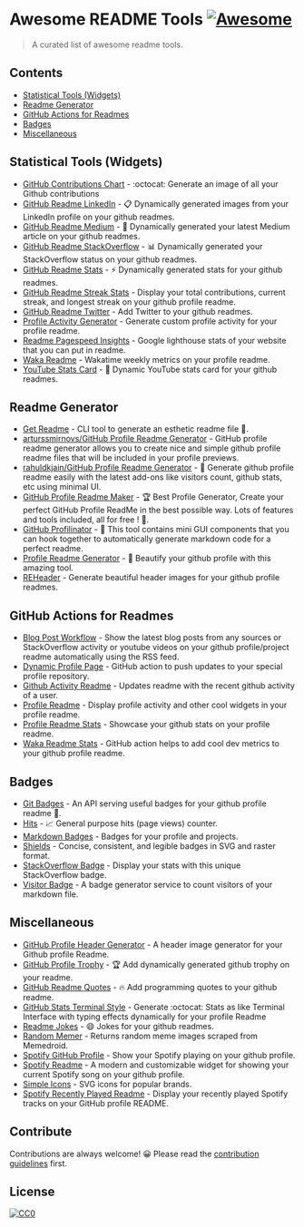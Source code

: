 # Awesome README Tools [![Awesome](https://cdn.rawgit.com/sindresorhus/awesome/d7305f38d29fed78fa85652e3a63e154dd8e8829/media/badge.svg)](https://github.com/sindresorhus/awesome)

> A curated list of awesome readme tools.

## Contents

- [Statistical Tools (Widgets)](#statistical-tools-widgets)
- [Readme Generator](#readme-generator)
- [GitHub Actions for Readmes](#github-actions-for-readmes)
- [Badges](#badges)
- [Miscellaneous](#miscellaneous)

## Statistical Tools (Widgets)

- [GitHub Contributions Chart](https://github.com/sallar/github-contributions-chart#readme) - :octocat: Generate an image of all your Github contributions
- [GitHub Readme LinkedIn](https://github.com/soroushchehresa/github-readme-linkedin#readme) - 📋 Dynamically generated images from your LinkedIn profile on your github readmes.
- [GitHub Readme Medium](https://github.com/omidnikrah/github-readme-medium#readme) - 📖 Dynamically generated your latest Medium article on your github readmes.
- [GitHub Readme StackOverflow](https://github.com/omidnikrah/github-readme-stackoverflow#readme) - 📊 Dynamically generated your StackOverflow status on your github readmes.
- [GitHub Readme Stats](https://github.com/anuraghazra/github-readme-stats#readme) - ⚡ Dynamically generated stats for your github readmes.
- [GitHub Readme Streak Stats](https://github.com/DenverCoder1/github-readme-streak-stats#readme) - Display your total contributions, current streak, and longest streak on your github profile readme.
- [GitHub Readme Twitter](https://github.com/gazf/github-readme-twitter#readme) - Add Twitter to your github readmes.
- [Profile Activity Generator](https://github.com/omidnikrah/profile-activity-generator#readme) - Generate custom profile activity for your profile readme.
- [Readme Pagespeed Insights](https://github.com/ankurparihar/readme-pagespeed-insights#readme) - Google lighthouse stats of your website that you can put in readme.
- [Waka Readme](https://github.com/athul/waka-readme#readme) - Wakatime weekly metrics on your profile readme.
- [YouTube Stats Card](https://github.com/Dhyeythumar/youtube-stats-card#readme) - 🚀 Dynamic YouTube stats card for your github readmes.

## Readme Generator

- [Get Readme](https://github.com/luctst/get-readme#readme) - CLI tool to generate an esthetic readme file 🔖.
- [arturssmirnovs/GitHub Profile Readme Generator](https://github.com/arturssmirnovs/github-profile-readme-generator#readme) - GitHub profile readme generator allows you to create nice and simple github profile readme files that will be included in your profile previews.
- [rahuldkjain/GitHub Profile Readme Generator](https://github.com/rahuldkjain/github-profile-readme-generator#readme) - 🚀 Generate github profile readme easily with the latest add-ons like visitors count, github stats, etc using minimal UI.
- [GitHub Profile Readme Maker](https://github.com/VishwaGauravIn/github-profile-readme-maker#readme) - 🏆 Best Profile Generator, Create your perfect GitHub Profile ReadMe in the best possible way. Lots of features and tools included, all for free ! 💫.
- [GitHub Profilinator](https://github.com/rishavanand/github-profilinator#readme) - 🚀 This tool contains mini GUI components that you can hook together to automatically generate markdown code for a perfect readme.
- [Profile Readme Generator](https://github.com/maurodesouza/profile-readme-generator#readme) - 🎨 Beautify your github profile with this amazing tool.
- [REHeader](https://github.com/khalby786/REHeader#readme) - Generate beautiful header images for your github profile readmes.

## GitHub Actions for Readmes

- [Blog Post Workflow](https://github.com/gautamkrishnar/blog-post-workflow#readme) - Show the latest blog posts from any sources or StackOverflow activity or youtube videos on your github profile/project readme automatically using the RSS feed.
- [Dynamic Profile Page](https://github.com/umutphp/github-action-dynamic-profile-page#readme) - GitHub action to push updates to your special profile repository.
- [Github Activity Readme](https://github.com/jamesgeorge007/github-activity-readme#readme) - Updates readme with the recent github activity of a user.
- [Profile Readme](https://github.com/actions-js/profile-readme#readme) - Display profile activity and other cool widgets in your profile readme.
- [Profile Readme Stats](https://github.com/teoxoy/profile-readme-stats#readme) - Showcase your github stats on your profile readme.
- [Waka Readme Stats](https://github.com/anmol098/waka-readme-stats#readme) - GitHub action helps to add cool dev metrics to your github profile readme.

## Badges

- [Git Badges](https://github.com/puf17640/git-badges#readme) - An API serving useful badges for your github profile readme 🚀.
- [Hits](https://github.com/dwyl/hits) - 📈 General purpose hits (page views) counter.
- [Markdown Badges](https://github.com/Ileriayo/markdown-badges#readme) - Badges for your profile and projects.
- [Shields](https://github.com/badges/shields#readme) - Concise, consistent, and legible badges in SVG and raster format.
- [StackOverflow Badge](https://github.com/claytonjhamilton/stackoverflow-badge#readme) - Display your stats with this unique StackOverflow badge.
- [Visitor Badge](https://github.com/jwenjian/visitor-badge#readme) - A badge generator service to count visitors of your markdown file.

## Miscellaneous

- [GitHub Profile Header Generator](https://github.com/leviarista/github-profile-header-generator) - A header image generator for your Github profile Readme.
- [GitHub Profile Trophy](https://github.com/ryo-ma/github-profile-trophy#readme) - 🏆 Add dynamically generated github trophy on your readme.
- [GitHub Readme Quotes](https://github.com/PiyushSuthar/github-readme-quotes#readme) - 🔥 Add programming quotes to your github readme.
- [GitHub Stats Terminal Style](https://github.com/yogeshwaran01/github-stats-terminal-style#readme) - Generate :octocat: Stats as like Terminal Interface with typing effects dynamically for your profile Readme
- [Readme Jokes](https://github.com/ABSphreak/readme-jokes#readme) - 😄 Jokes for your github readmes.
- [Random Memer](https://github.com/techytushar/random-memer#readme) - Returns random meme images scraped from Memedroid.
- [Spotify GitHub Profile](https://github.com/kittinan/spotify-github-profile#readme) - Show your Spotify playing on your github profile.
- [Spotify Readme](https://github.com/tthn0/Spotify-Readme#readme) - A modern and customizable widget for showing your current Spotify song on your github profile.
- [Simple Icons](https://github.com/simple-icons/simple-icons#readme) - SVG icons for popular brands.
- [Spotify Recently Played Readme](https://github.com/JeffreyCA/spotify-recently-played-readme) - Display your recently played Spotify tracks on your GitHub profile README.

## Contribute

Contributions are always welcome! 😀 Please read the [contribution guidelines](contributing.md) first.

## License

[![CC0](https://licensebuttons.net/p/zero/1.0/88x31.png)](https://creativecommons.org/publicdomain/zero/1.0/)
